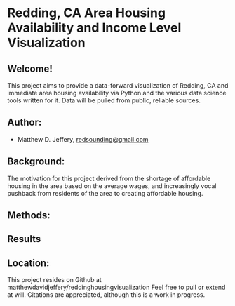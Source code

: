 # Redding, CA Area Housing Availability and Income Level Visualization

## Welcome!
This project aims to provide a data-forward visualization of Redding, CA and immediate area housing availability via Python and the various data science tools written for it.
Data will be pulled from public, reliable sources.

## Author:
- Matthew D. Jeffery, redsounding@gmail.com

## Background:
The motivation for this project derived from the shortage of affordable housing in the area based on the average wages, and increasingly vocal pushback from residents of the area to creating affordable housing.

## Methods:
## Results
## Location:
This project resides on Github at matthewdavidjeffery/reddinghousingvisualization
Feel free to pull or extend at will.
Citations are appreciated, although this is a work in progress.
